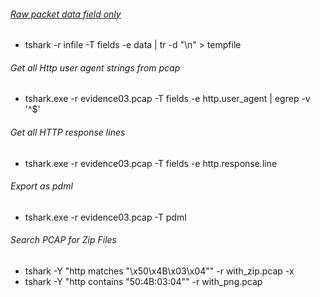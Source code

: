 ###### [Raw packet data field only](https://ask.wireshark.org/questions/15374/dump-raw-packet-data-field-only)
* tshark -r infile -T fields -e data | tr -d "\n" > tempfile

###### Get all Http user agent strings from pcap
* tshark.exe -r evidence03.pcap -T fields -e http.user_agent | egrep -v '^$'

###### Get all HTTP response lines
* tshark.exe -r evidence03.pcap -T fields -e http.response.line

###### Export as pdml
* tshark.exe -r evidence03.pcap -T pdml

###### Search PCAP for Zip Files
* tshark  -Y "http matches \"\x50\x4B\x03\x04\"" -r with_zip.pcap -x
* tshark  -Y "http contains "50:4B:03:04"" -r with_png.pcap
